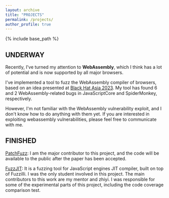 ```yaml
---
layout: archive
title: "PROJECTS"
permalink: /projects/
author_profile: true
---
```


{% include base_path %}


## UNDERWAY

Recently, I've turned my attention to **WebAssembly**, which I think has a lot of potential and is now supported by all major browsers.

I've implemented a tool to fuzz the WebAssembly compiler of browsers, based on an idea presented at [Black Hat Asia 2023](https://www.blackhat.com/asia-23/briefings/schedule/#attacking-the-webassembly-compiler-of-webkit-30926). 
My tool has found 6 and 2 WebAssembly-related bugs in JavaScriptCore and SpiderMonkey, respectively.

However, I'm not familiar with the WebAssembly vulnerability exploit, and I don't know how to do anything with them yet. If you are interested in exploiting webassembly vulnerabilities, please feel free to communicate with me.

## FINISHED

[PatchFuzz](https://github.com/marckwei/patchFuzz): I am the major contributor to this project, and the code will be available to the public after the paper has been accepted.

[FuzzJIT](https://github.com/SpaceNaN/fuzzjit): It is a fuzzing tool for JavaScript engines JIT compiler, built on top of Fuzzilli. I was the only student involved in this project. The main contributors to this work are my mentor and zhiyi. I was responsible for some of the experimental parts of this project, including the code coverage comparison test.

